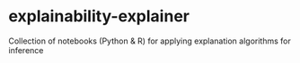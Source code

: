 # explainability-explainer
Collection of notebooks (Python &amp; R) for applying explanation algorithms for inference
